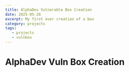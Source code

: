 ```yaml
---
title: AlphaDev Vulnerable Box Creation
date: 2025-05-26
excerpt: My first ever creation of a box
category: projects
tags:
   - projects
   - vulnbox
---
```


# AlphaDev Vuln Box Creation